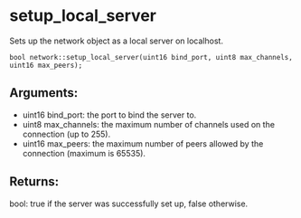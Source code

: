 # setup_local_server
Sets up the network object as a local server on localhost.

`bool network::setup_local_server(uint16 bind_port, uint8 max_channels, uint16 max_peers);`

## Arguments:
* uint16 bind_port: the port to bind the server to.
* uint8 max_channels: the maximum number of channels used on the connection (up to 255).
* uint16 max_peers: the maximum number of peers allowed by the connection (maximum is 65535).

## Returns:
bool: true if the server was successfully set up, false otherwise.
